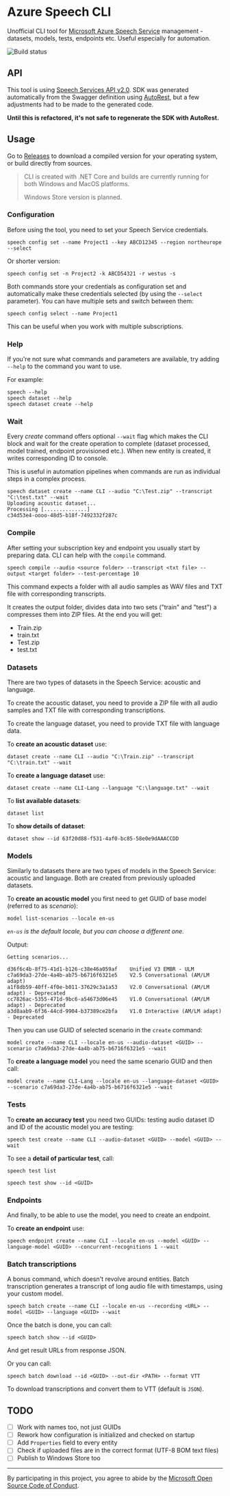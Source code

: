 # Azure Speech CLI

Unofficial CLI tool for [Microsoft Azure Speech Service](https://docs.microsoft.com/azure/cognitive-services/speech-service/overview) management - datasets, models, tests, endpoints etc. Useful especially for automation.

![Build status](https://dev.azure.com/msimecek/AzureSpeechCLI/_apis/build/status/AzureSpeechCLI-GitHub)

## API

This tool is using [Speech Services API v2.0](https://westus.cris.ai/swagger/ui/index). SDK was generated automatically from the Swagger definition using [AutoRest](https://github.com/Azure/AutoRest), but a few adjustments had to be made to the generated code.

**Until this is refactored, it's not safe to regenerate the SDK with AutoRest.**

## Usage

Go to [Releases](https://github.com/msimecek/Azure-Speech-CLI/releases) to download a compiled version for your operating system, or build directly from sources.

> CLI is created with .NET Core and builds are currently running for both Windows and MacOS platforms.
>
> Windows Store version is planned.

### Configuration

Before using the tool, you need to set your Speech Service credentials.

```
speech config set --name Project1 --key ABCD12345 --region northeurope --select
```

Or shorter version:

```
speech config set -n Project2 -k ABCD54321 -r westus -s
```

Both commands store your credentials as configuration set and automatically make these credentials selected (by using the `--select` parameter). You can have multiple sets and switch between them:

```
speech config select --name Project1
```

This can be useful when you work with multiple subscriptions.

### Help

If you're not sure what commands and parameters are available, try adding `--help` to the command you want to use.

For example:

```
speech --help
speech dataset --help
speech dataset create --help
```

### Wait

Every *create* command offers optional `--wait` flag which makes the CLI block and wait for the create operation to complete (dataset processed, model trained, endpoint provisioned etc.). When new entity is created, it writes corresponding ID to console.

This is useful in automation pipelines when commands are run as individual steps in a complex process.

```
speech dataset create --name CLI --audio "C:\Test.zip" --transcript "C:\test.txt" --wait
Uploading acoustic dataset...
Processing [..............]
c34d53e4-oooo-48d5-b18f-7492332f287c
```

### Compile

After setting your subscription key and endpoint you usually start by preparing data. CLI can help with the `compile` command.

```
speech compile --audio <source folder> --transcript <txt file> --output <target folder> --test-percentage 10
```

This command expects a folder with all audio samples as WAV files and TXT file with corresponding transcripts.

It creates the output folder, divides data into two sets ("train" and "test") a compresses them into ZIP files. At the end you will get:

* Train.zip
* train.txt
* Test.zip
* test.txt

### Datasets

There are two types of datasets in the Speech Service: acoustic and language. 

To create the acoustic dataset, you need to provide a ZIP file with all audio samples and TXT file with corresponding transcriptions.

To create the language dataset, you need to provide TXT file with language data.

To **create an acoustic dataset** use:

```
dataset create --name CLI --audio "C:\Train.zip" --transcript "C:\train.txt" --wait
```

To **create a language dataset** use:

```
dataset create --name CLI-Lang --language "C:\language.txt" --wait
```

To **list available datasets**:

```
dataset list
```

To **show details of dataset**:

```
dataset show --id 63f20d88-f531-4af0-bc85-58e0e9dAAACCDD
```

### Models

Similarly to datasets there are two types of models in the Speech Service: acoustic and language. Both are created from previously uploaded datasets.

To **create an acoustic model** you first need to get GUID of base model (referred to as *scenario*):

```
model list-scenarios --locale en-us
```

*`en-us` is the default locale, but you can choose a different one.*

Output:

```
Getting scenarios...

d36f6c4b-8f75-41d1-b126-c38e46a059af    Unified V3 EMBR - ULM
c7a69da3-27de-4a4b-ab75-b6716f6321e5    V2.5 Conversational (AM/LM adapt)
a1f8db59-40ff-4f0e-b011-37629c3a1a53    V2.0 Conversational (AM/LM adapt) - Deprecated
cc7826ac-5355-471d-9bc6-a54673d06e45    V1.0 Conversational (AM/LM adapt) - Deprecated
a3d8aab9-6f36-44cd-9904-b37389ce2bfa    V1.0 Interactive (AM/LM adapt) - Deprecated
```

Then you can use GUID of selected scenario in the `create` command:

```
model create --name CLI --locale en-us --audio-dataset <GUID> --scenario c7a69da3-27de-4a4b-ab75-b6716f6321e5 --wait
```

To **create a language model** you need the same scenario GUID and then call:

```
model create --name CLI-Lang --locale en-us --language-dataset <GUID> --scenario c7a69da3-27de-4a4b-ab75-b6716f6321e5 --wait
```

### Tests

To **create an accuracy test** you need two GUIDs: testing audio dataset ID and ID of the acoustic model you are testing:

```
speech test create --name CLI --audio-dataset <GUID> --model <GUID> --wait
```

To see a **detail of particular test**, call:

```
speech test list

speech test show --id <GUID>
```

### Endpoints

And finally, to be able to use the model, you need to create an endpoint.

To **create an endpoint** use:

```
speech endpoint create --name CLI --locale en-us --model <GUID> --language-model <GUID> --concurrent-recognitions 1 --wait
```

### Batch transcriptions

A bonus command, which doesn't revolve around entities. Batch transcription generates a transcript of long audio file with timestamps, using your custom model.

```
speech batch create --name CLI --locale en-us --recording <URL> --model <GUID> --language <GUID> --wait
```

Once the batch is done, you can call:

```
speech batch show --id <GUID>
```

And get result URLs from response JSON.

Or you can call:

```
speech batch download --id <GUID> --out-dir <PATH> --format VTT
```

To download transcriptions and convert them to VTT (default is `JSON`).

## TODO

- [ ] Work with names too, not just GUIDs
- [ ] Rework how configuration is initialized and checked on startup
- [ ] Add `Properties` field to every entity
- [ ] Check if uploaded files are in the correct format (UTF-8 BOM text files)
- [ ] Publish to Windows Store too

-----

By participating in this project, you
agree to abide by the [Microsoft Open Source Code of Conduct](https://opensource.microsoft.com/codeofconduct/).